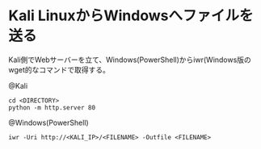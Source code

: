 # Kali LinuxからWindowsへファイルを送る

Kali側でWebサーバーを立て、Windows(PowerShell)からiwr(Windows版のwget的なコマンドで取得する。

@Kali
```
cd <DIRECTORY>
python -m http.server 80
```

@Windows(PowerShell)
```
iwr -Uri http://<KALI_IP>/<FILENAME> -Outfile <FILENAME>
```
